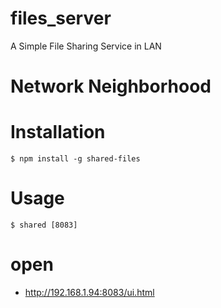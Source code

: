 # files_server
A Simple File Sharing Service in LAN
# Network Neighborhood

# Installation
```
$ npm install -g shared-files
```
# Usage
```
$ shared [8083]
```
# open

- http://192.168.1.94:8083/ui.html